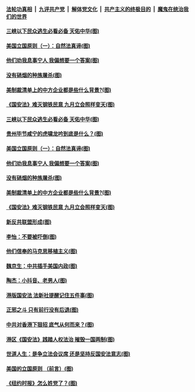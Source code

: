####  [法轮功真相](../../../../basic/blob/master/README.md?t=07040902) &nbsp;|&nbsp; [九评共产党](../../../../9ping.md/blob/master/README.md?t=07040902) &nbsp;|&nbsp; [解体党文化](../../../../jtdwh.md/blob/master/README.md?t=07040902)  &nbsp;|&nbsp; [共产主义的终极目的](../../../../gczydzjmd.md/blob/master/README.md?t=07040902) &nbsp;|&nbsp; [魔鬼在统治我们的世界](../../../../mgztzwmdsj.md/blob/master/README.md?t=07040902) 

#### [三峡以下民众逃生必看必备 天佑中华(图)](../pages/p4/938593.md?t=07040902) 

#### [美国立国原则（一）：自然法真谛(图)](../pages/p4/938484.md?t=07040902) 

#### [他们劝我息事宁人 我偏想要一个答案(图)](../pages/p4/938491.md?t=07040902) 

#### [没有硝烟的种族屠杀(图)](../pages/p4/938489.md?t=07040902) 

#### [美制裁清单上的中方企业都是些什么背景?(图)](../pages/p4/938486.md?t=07040902) 

#### [《国安法》难灭钢铁民意 九月立会照样变天(图)](../pages/p4/938485.md?t=07040902) 

#### [三峡以下民众逃生必看必备 天佑中华(图)](../pages/p4/938593.md?t=07040902) 

#### [贵州毕节咸宁的虎啸龙吟到底是什么？(图)](../pages/p4/938596.md?t=07040902) 

#### [美国立国原则（一）：自然法真谛(图)](../pages/p4/938484.md?t=07040902) 

#### [他们劝我息事宁人 我偏想要一个答案(图)](../pages/p4/938491.md?t=07040902) 

#### [没有硝烟的种族屠杀(图)](../pages/p4/938489.md?t=07040902) 

#### [美制裁清单上的中方企业都是些什么背景?(图)](../pages/p4/938486.md?t=07040902) 

#### [《国安法》难灭钢铁民意 九月立会照样变天(图)](../pages/p4/938485.md?t=07040902) 

#### [新反共联盟形成(图)](../pages/p4/938480.md?t=07040902) 

#### [李怡：不要被吓倒(图)](../pages/p4/938488.md?t=07040902) 

#### [他们信奉的马克思移植主义(图)](../pages/p4/938413.md?t=07040902) 

#### [魏京生：中共插手美国内政(图)](../pages/p4/938409.md?t=07040902) 

#### [陶杰：小抖音、老男人(图)](../pages/p4/938404.md?t=07040902) 

#### [港版国安法 法新社提醒记住五件事(图)](../pages/p4/938401.md?t=07040902) 

#### [正邪之斗 只有前行没有后退(图)](../pages/p4/938399.md?t=07040902) 

#### [中共对香港下狠招 底气从何而来？(图)](../pages/p4/938397.md?t=07040902) 

#### [港区《国安法》践踏人权法治 摧毁一国两制(图)](../pages/p4/938385.md?t=07040902) 

#### [世道人生：是争立法会议席 还是坚持反国安法意志(图)](../pages/p4/938290.md?t=07040902) 

#### [美国的立国原则 （前言）(图)](../pages/p4/938154.md?t=07040902) 


#### [《纽约时报》怎么姓党了？(图)](../pages/p4/938277.md?t=07040902) 

